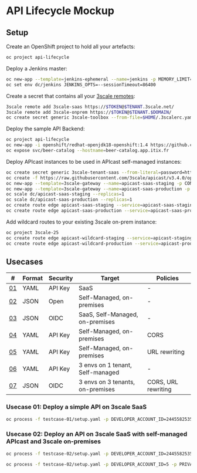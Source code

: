 # API Lifecycle Mockup

## Setup

Create an OpenShift project to hold all your artefacts:

```sh
oc project api-lifecycle
```

Deploy a Jenkins master:

```sh
oc new-app --template=jenkins-ephemeral --name=jenkins -p MEMORY_LIMIT=2Gi
oc set env dc/jenkins JENKINS_OPTS=--sessionTimeout=86400
```

Create a secret that contains all your [3scale remotes](https://github.com/3scale/3scale_toolbox/blob/master/docs/remotes.md):

```sh
3scale remote add 3scale-saas https://$TOKEN@$TENANT.3scale.net/
3scale remote add 3scale-onprem https://$TOKEN@$TENANT.$DOMAIN/
oc create secret generic 3scale-toolbox --from-file=$HOME/.3scalerc.yaml
```

Deploy the sample API Backend:

```sh
oc project api-lifecycle
oc new-app -i openshift/redhat-openjdk18-openshift:1.4 https://github.com/microcks/api-lifecycle.git --context-dir=/beer-catalog-demo/api-implementation --name=beer-catalog
oc expose svc/beer-catalog --hostname=beer-catalog.app.itix.fr
```

Deploy APIcast instances to be used in APIcast self-managed instances:

```sh
oc create secret generic 3scale-tenant-saas --from-literal=password=https://$TOKEN@$TENANT-admin.3scale.net
oc create -f https://raw.githubusercontent.com/3scale/apicast/v3.4.0/openshift/apicast-template.yml
oc new-app --template=3scale-gateway --name=apicast-saas-staging -p CONFIGURATION_URL_SECRET=3scale-tenant-saas -p CONFIGURATION_CACHE=0 -p RESPONSE_CODES=true -p LOG_LEVEL=info -p CONFIGURATION_LOADER=lazy -p APICAST_NAME=apicast-saas-staging -p DEPLOYMENT_ENVIRONMENT=sandbox -p IMAGE_NAME=quay.io/3scale/apicast:v3.4.0
oc new-app --template=3scale-gateway --name=apicast-saas-production -p CONFIGURATION_URL_SECRET=3scale-tenant-saas -p CONFIGURATION_CACHE=60 -p RESPONSE_CODES=true -p LOG_LEVEL=info -p CONFIGURATION_LOADER=boot -p APICAST_NAME=apicast-saas-production -p DEPLOYMENT_ENVIRONMENT=production -p IMAGE_NAME=quay.io/3scale/apicast:v3.4.0
oc scale dc/apicast-saas-staging --replicas=1
oc scale dc/apicast-saas-production --replicas=1
oc create route edge apicast-saas-staging --service=apicast-saas-staging --hostname=wildcard.saas-staging.app.itix.fr --insecure-policy=Allow --wildcard-policy=Subdomain
oc create route edge apicast-saas-production --service=apicast-saas-production --hostname=wildcard.saas-production.app.itix.fr --insecure-policy=Allow --wildcard-policy=Subdomain
```

Add wildcard routes to your existing 3scale on-prem instance:

```sh
oc project 3scale-25
oc create route edge apicast-wildcard-staging --service=apicast-staging --hostname=wildcard.onprem-staging.app.itix.fr --insecure-policy=Allow --wildcard-policy=Subdomain
oc create route edge apicast-wildcard-production --service=apicast-production --hostname=wildcard.onprem-production.app.itix.fr --insecure-policy=Allow --wildcard-policy=Subdomain
```

## Usecases

| #                  | Format | Security | Target                           | Policies            |
|--------------------|--------|----------|----------------------------------|---------------------|
| [01](testcase-01/) | YAML   | API Key  | SaaS                             | -                   |
| [02](testcase-02/) | JSON   | Open     | Self-Managed, on-premises        | -                   |
| [03](testcase-03/) | JSON   | OIDC     | SaaS, Self-Managed, on-premises  | -                   |
| [04](testcase-04/) | YAML   | API Key  | Self-Managed, on-premises        | CORS                |
| [05](testcase-05/) | YAML   | API Key  | Self-Managed, on-premises        | URL rewriting       |
| [06](testcase-06/) | YAML   | API Key  | 3 envs on 1 tenant, Self-managed | -                   |
| [07](testcase-07/) | JSON   | OIDC     | 3 envs on 3 tenants, on-premises | CORS, URL rewriting |

### Usecase 01: Deploy a simple API on 3scale SaaS

```sh
oc process -f testcase-01/setup.yaml -p DEVELOPER_ACCOUNT_ID=2445582535751 -p PRIVATE_BASE_URL=http://beer-catalog.app.itix.fr |oc create -f -
```

### Usecase 02: Deploy an API on 3scale SaaS with self-managed APIcast and 3scale on-premises

```sh
oc process -f testcase-02/setup.yaml -p DEVELOPER_ACCOUNT_ID=2445582535751 -p PRIVATE_BASE_URL=http://beer-catalog.app.itix.fr -p TARGET_INSTANCE=3scale-saas -p PUBLIC_STAGING_WILDCARD_DOMAIN=nmasse-redhat-staging.app.itix.fr -p PUBLIC_PRODUCTION_WILDCARD_DOMAIN=nmasse-redhat-production.app.itix.fr |oc create -f -
```

```sh
oc process -f testcase-02/setup.yaml -p DEVELOPER_ACCOUNT_ID=5 -p PRIVATE_BASE_URL=http://beer-catalog.app.itix.fr -p TARGET_INSTANCE=3scale-onprem -p PUBLIC_STAGING_WILDCARD_DOMAIN=onprem-staging.app.itix.fr -p PUBLIC_PRODUCTION_WILDCARD_DOMAIN=onprem-production.app.itix.fr -p DISABLE_TLS_VALIDATION=yes |oc create -f -
```
